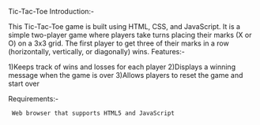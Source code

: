 
Tic-Tac-Toe
Introduction:-

This Tic-Tac-Toe game is built using HTML, CSS, and JavaScript. It is a simple two-player game where players take turns placing  their marks (X or O) on a 3x3 grid. The first player to get three of their marks in a row (horizontally, vertically, or diagonally) wins.
Features:-

  1)Keeps track of wins and losses for each player
  2)Displays a winning message when the game is over
  3)Allows players to reset the game and start over

  Requirements:-
     
     Web browser that supports HTML5 and JavaScript
